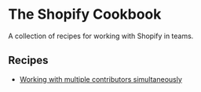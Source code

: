 # The Shopify Cookbook

A collection of recipes for working with Shopify in teams.

## Recipes

* [Working with multiple contributors simultaneously](working-with-multiple-contributors-simultaneously.md)
